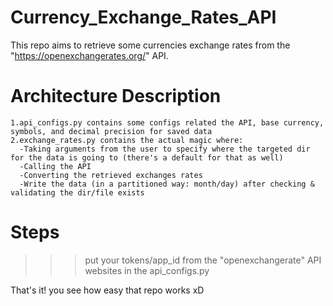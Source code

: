 # Currency_Exchange_Rates_API

This repo aims to retrieve some currencies exchange rates from the "https://openexchangerates.org/" API.

# Architecture Description
    1.api_configs.py contains some configs related the API, base currency, symbols, and decimal precision for saved data
    2.exchange_rates.py contains the actual magic where: 
      -Taking arguments from the user to specify where the targeted dir for the data is going to (there's a default for that as well)
      -Calling the API
      -Converting the retrieved exchanges rates
      -Write the data (in a partitioned way: month/day) after checking & validating the dir/file exists
      
# Steps
>>> put your tokens/app_id from the  "openexchangerate" API websites in the api_configs.py
>>> 
That's it! you see how easy that repo works xD
